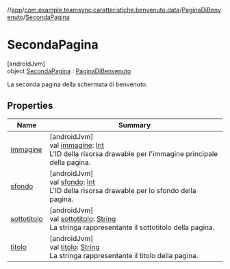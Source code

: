 //[app](../../../../index.md)/[com.example.teamsync.caratteristiche.benvenuto.data](../../index.md)/[PaginaDiBenvenuto](../index.md)/[SecondaPagina](index.md)

# SecondaPagina

[androidJvm]\
object [SecondaPagina](index.md) : [PaginaDiBenvenuto](../index.md)

La seconda pagina della schermata di benvenuto.

## Properties

| Name | Summary |
|---|---|
| [immagine](../immagine.md) | [androidJvm]<br>val [immagine](../immagine.md): [Int](https://kotlinlang.org/api/latest/jvm/stdlib/kotlin/-int/index.html)<br>L'ID della risorsa drawable per l'immagine principale della pagina. |
| [sfondo](../sfondo.md) | [androidJvm]<br>val [sfondo](../sfondo.md): [Int](https://kotlinlang.org/api/latest/jvm/stdlib/kotlin/-int/index.html)<br>L'ID della risorsa drawable per lo sfondo della pagina. |
| [sottotitolo](../sottotitolo.md) | [androidJvm]<br>val [sottotitolo](../sottotitolo.md): [String](https://kotlinlang.org/api/latest/jvm/stdlib/kotlin/-string/index.html)<br>La stringa rappresentante il sottotitolo della pagina. |
| [titolo](../titolo.md) | [androidJvm]<br>val [titolo](../titolo.md): [String](https://kotlinlang.org/api/latest/jvm/stdlib/kotlin/-string/index.html)<br>La stringa rappresentante il titolo della pagina. |
